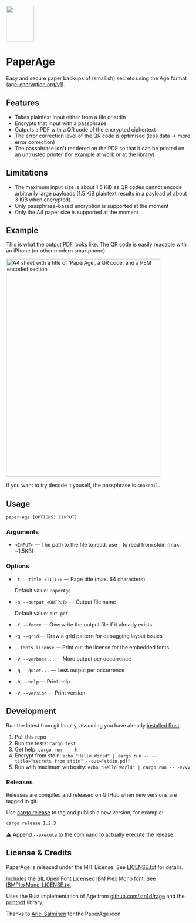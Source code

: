 <picture style="width: 76px; height: 96px" width="76" height="96">
  <source media="(prefers-color-scheme: dark)" srcset="https://user-images.githubusercontent.com/43314/216831744-e17e8282-669d-4716-b728-1ba31edda3f0.svg">
  <source media="(prefers-color-scheme: light)" srcset="https://user-images.githubusercontent.com/43314/216831743-2afcda16-c2e4-406d-9183-ebfcd2d50537.svg">
  <img style="width: 76px; height: 96px" width="76" height="96" alt="" src="https://user-images.githubusercontent.com/43314/216831743-2afcda16-c2e4-406d-9183-ebfcd2d50537.svg">
</picture>

# PaperAge

Easy and secure paper backups of (smallish) secrets using the Age format ([age-encryption.org/v1](https://age-encryption.org/v1)).

## Features

* Takes plaintext input either from a file or stdin
* Encrypts that input with a passphrase
* Outputs a PDF with a QR code of the encrypted ciphertext
* The error correction level of the QR code is optimised (less data → more error correction)
* The passphrase **isn't** rendered on the PDF so that it can be printed on an untrusted printer (for example at work or at the library)

## Limitations

* The maximum input size is about 1.5 KiB as QR codes cannot encode arbitrarily large payloads (1.5 KiB plaintext results in a payload of about 3 KiB when encrypted)
* Only passphrase-based encryption is supported at the moment
* Only the A4 paper size is supported at the moment

## Example

This is what the output PDF looks like. The QR code is easily readable with an iPhone (or other modern smartphone).

<a title="Download example PDF" href="https://github.com/matiaskorhonen/paper-age/files/10675081/snakeoil.pdf">
<img alt="A4 sheet with a title of ‘PaperAge’, a QR code, and a PEM encoded section" width="420" height="594" src="https://user-images.githubusercontent.com/43314/217248893-c7aed7d6-5a45-48af-b79a-8cdbd31d79cd.svg">
</a>

If you want to try decode it youself, the passphrase is `snakeoil`.

## Usage

```
paper-age [OPTIONS] [INPUT]
```

### **Arguments**

* `<INPUT>` — The path to the file to read, use `-` to read from stdin (max. ~1.5KB)

### **Options**

* `-t`, `--title <TITLE>` — Page title (max. 64 characters)

  Default value: `PaperAge`
* `-o`, `--output <OUTPUT>` — Output file name

  Default value: `out.pdf`
* `-f`, `--force` — Overwrite the output file if it already exists
* `-g`, `--grid` — Draw a grid pattern for debugging layout issues
* `--fonts-license` — Print out the license for the embedded fonts
* `-v`, `--verbose...` — More output per occurrence
* `-q`, `--quiet...` — Less output per occurrence
* `-h`, `--help` — Print help
* `-V`, `--version` — Print version

## Development

Run the latest from git locally, assuming you have already [installed Rust](https://www.rust-lang.org/learn/get-started):

1. Pull this repo
2. Run the tests: `cargo test`
3. Get help: `cargo run -- -h`
4. Encrypt from stdin: `echo "Hello World" | cargo run -- --title="secrets from stdin" --out="stdin.pdf"`
5. Run with maximum verbosity:  `echo "Hello World" | cargo run -- -vvvv`

### Releases

Releases are compiled and released on GitHub when new versions are tagged in git.

Use [cargo release](https://github.com/crate-ci/cargo-release) to tag and publish a new version, for example:

```sh
cargo release 1.2.3
```

⚠️ Append `--execute` to the command to actually execute the release.

## License & Credits

PaperAge is released under the MIT License. See [LICENSE.txt](LICENSE.txt) for details.

Includes the SIL Open Font Licensed [IBM Plex Mono](https://www.ibm.com/plex/) font. See [IBMPlexMono-LICENSE.txt](src/assets/fonts/IBMPlexMono-LICENSE.txt).

Uses the Rust implementation of Age from [github.com/str4d/rage](https://github.com/str4d/rage) and the [printpdf](https://github.com/fschutt/printpdf) library.

Thanks to [Ariel Salminen](https://arie.ls) for the PaperAge icon.
